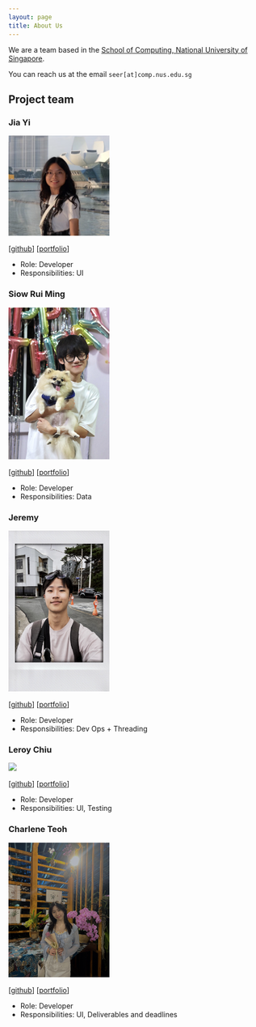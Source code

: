 ```yaml
---
layout: page
title: About Us
---
```


We are a team based in the [School of Computing, National University of Singapore](https://www.comp.nus.edu.sg).

You can reach us at the email `seer[at]comp.nus.edu.sg`

## Project team

### Jia Yi

<img src="images/jiayi-gallium369.png" width="200px">

[[github](http://github.com/jiayi-gallium369)]
[[portfolio](team/jiayi-gallium369.md)]

- Role: Developer
- Responsibilities: UI

### Siow Rui Ming

<img src="images/ruiming97.png.jpg" width="200px">

[[github](http://github.com/ruiming97)]
[[portfolio](team/ruiming97.md)]

- Role: Developer
- Responsibilities: Data

### Jeremy

<img src="images/limjeremy496.png" width="200px">

[[github](http://github.com/limjeremy496)]
[[portfolio](team/limjeremy496.md)]

- Role: Developer
- Responsibilities: Dev Ops + Threading

### Leroy Chiu

<img src="images/leroychiu20.png" width="200px">

[[github](http://github.com/leroychiu20)]
[[portfolio](team/leroychiu20.md)]

- Role: Developer
- Responsibilities: UI, Testing

### Charlene Teoh

<img src="images/charlene.png" width="200px">

[[github](http://github.com/charlenetcy)]
[[portfolio](team/charlene.md)]

- Role: Developer
- Responsibilities: UI, Deliverables and deadlines
